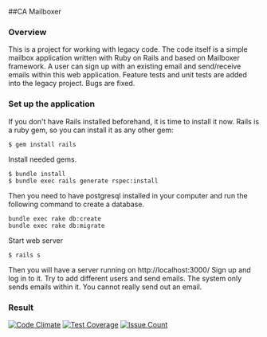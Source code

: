 ##CA Mailboxer
### Overview
This is a project for working with legacy code. The code itself is a simple mailbox application written with Ruby on Rails and based on Mailboxer framework. A user can sign up with an existing email and send/receive emails within this web application. Feature tests and unit tests are added into the legacy project. Bugs are fixed.
### Set up the application
If you don't have Rails installed beforehand, it is time to install it now. Rails is a ruby gem, so you can install it as any other gem:
```
$ gem install rails
```
Install needed gems.
```
$ bundle install
$ bundle exec rails generate rspec:install
```
Then you need to have postgresql installed in your computer and run the following command to create a database.
```
bundle exec rake db:create
bundle exec rake db:migrate
```
Start web server
```
$ rails s
```
Then you will have a server running on http://localhost:3000/
Sign up and log in to it. Try to add different users and send emails.
The system only sends emails within it. You cannot really send out an email.

### Result
[![Code Climate](https://codeclimate.com/github/flamesoft/rails_app/badges/gpa.svg)](https://codeclimate.com/github/flamesoft/rails_app)
[![Test Coverage](https://codeclimate.com/github/flamesoft/rails_app/badges/coverage.svg)](https://codeclimate.com/github/flamesoft/rails_app/coverage)
[![Issue Count](https://codeclimate.com/github/flamesoft/rails_app/badges/issue_count.svg)](https://codeclimate.com/github/flamesoft/rails_app)
